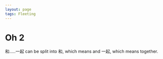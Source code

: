 ```yaml
---
layout: page
tags: Fleeting 
---
```


# Oh 2

和…..一起 can be split into 和, which means and 一起, which means together.